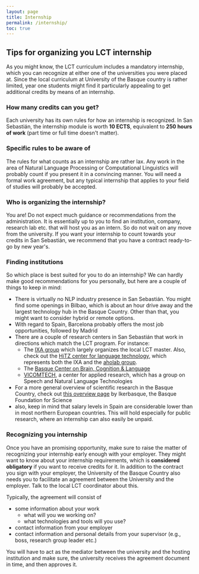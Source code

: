 ```yaml
---
layout: page
title: Internship
permalink: /internship/
toc: true
---
```


## Tips for organizing you LCT internship
As you might know, the LCT curriculum includes a mandatory internship, which you can recognize at either one of the universities you were placed at. 
Since the local curriculum at University of the Basque country is rather limited, year one students might find it particularly appealing to get additional credits by means of an internship.

### How many credits can you get?
Each university has its own rules for how an internship is recognized. In San Sebastián, the internship module is worth **10 ECTS**, equivalent to **250 hours of work** (part time or full time doesn't matter).

### Specific rules to be aware of
The rules for what counts as an internship are rather lax. Any work in the area of Natural Language Processing or Computational Linguistics will probably count if you present it in a convincing manner.
You will need a formal work agreement, but any typical internship that applies to your field of studies will probably be accepted.

### Who is organizing the internship?
You are! Do not expect much guidance or recommendations from the administration. It is essentially up to you to find an institution, company, research lab etc. that will host you as an intern.
So do not wait on any move from the university. If you want your internship to count towards your credits in San Sebastián, we recommend that you have a contract ready-to-go by new year's.

### Finding institutions
So which place is best suited for you to do an internship? We can hardly make good recommendations for you personally, but here are a couple of things to keep in mind:
- There is virtually no NLP industry presence in San Sebastián. You might find some openings in Bilbao, which is about an hour drive away and the largest technology hub in the Basque Country. Other than that, you might want to consider hybrid or remote options. 
- With regard to Spain, Barcelona probably offers the most job opportunities, followed by Madrid
- There are a couple of research centers in San Sebastián that work in directions which match the LCT program. For instance:
  - The [IXA group](http://ixa.ehu.eus) which largely organizes the local LCT master. Also, check out the [HiTZ center for language technology](http://www.hitz.eus), which represents both the IXA and the [aholab group](https://aholab.ehu.eus/aholab/).
  - The [Basque Center on Brain, Cognition & Language](https://www.bcbl.eu/en/research)
  - [VICOMTECH](https://www.vicomtech.org/en/vicomtech/internal-structure?area=6), a center for applied research, which has a group on Speech and Natural Language Technologies
- For a more general overview of scientific research in the Basque Country, check out [this overview page](https://www.science.eus/en) by Ikerbasque, the Basque Foundation for Science
- also, keep in mind that salary levels in Spain are considerable lower than in most northern European countries. This will hold especially for public research, where an internship can also easily be unpaid.

### Recognizing you internship
Once you have an promising opportunity, make sure to raise the matter of recognizing your internship early enough with your employer. They might want to know about your internship requirements, which is **considered obligatory** if you want to receive credits for it.
In addition to the contract you sign with your employer, the University of the Basque Country also needs you to facilitate an agreement between the University and the employer. Talk to the local LCT coordinator about this.

Typically, the agreement will consist of
- some information about your work 
  - what will you we working on?
  - what technologies and tools will you use?
- contact information from your employer
- contact information and personal details from your supervisor (e.g., boss, research group leader etc.)

You will have to act as the mediator between the university and the hosting institution and make sure, the university receives the agreement document in time, and then approves it.

